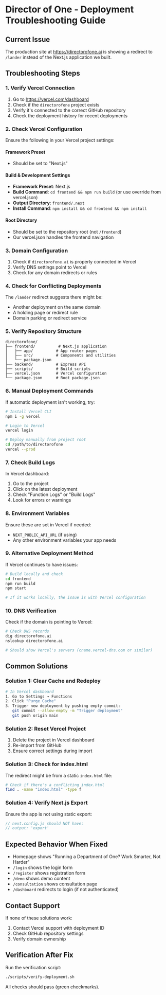 # Director of One - Deployment Troubleshooting Guide

## Current Issue
The production site at https://directorofone.ai is showing a redirect to `/lander` instead of the Next.js application we built.

## Troubleshooting Steps

### 1. Verify Vercel Connection
1. Go to https://vercel.com/dashboard
2. Check if the `directorofone` project exists
3. Verify it's connected to the correct GitHub repository
4. Check the deployment history for recent deployments

### 2. Check Vercel Configuration
Ensure the following in your Vercel project settings:

#### Framework Preset
- Should be set to "Next.js"

#### Build & Development Settings
- **Framework Preset**: Next.js
- **Build Command**: `cd frontend && npm run build` (or use override from vercel.json)
- **Output Directory**: `frontend/.next`
- **Install Command**: `npm install && cd frontend && npm install`

#### Root Directory
- Should be set to the repository root (not `/frontend`)
- Our vercel.json handles the frontend navigation

### 3. Domain Configuration
1. Check if `directorofone.ai` is properly connected in Vercel
2. Verify DNS settings point to Vercel
3. Check for any domain redirects or rules

### 4. Check for Conflicting Deployments
The `/lander` redirect suggests there might be:
- Another deployment on the same domain
- A holding page or redirect rule
- Domain parking or redirect service

### 5. Verify Repository Structure
```
directorofone/
├── frontend/          # Next.js application
│   ├── app/          # App router pages
│   ├── src/          # Components and utilities
│   └── package.json
├── backend/          # Express API
├── scripts/          # Build scripts
├── vercel.json       # Vercel configuration
└── package.json      # Root package.json
```

### 6. Manual Deployment Commands
If automatic deployment isn't working, try:

```bash
# Install Vercel CLI
npm i -g vercel

# Login to Vercel
vercel login

# Deploy manually from project root
cd /path/to/directorofone
vercel --prod
```

### 7. Check Build Logs
In Vercel dashboard:
1. Go to the project
2. Click on the latest deployment
3. Check "Function Logs" or "Build Logs"
4. Look for errors or warnings

### 8. Environment Variables
Ensure these are set in Vercel if needed:
- `NEXT_PUBLIC_API_URL` (if using)
- Any other environment variables your app needs

### 9. Alternative Deployment Method
If Vercel continues to have issues:

```bash
# Build locally and check
cd frontend
npm run build
npm start

# If it works locally, the issue is with Vercel configuration
```

### 10. DNS Verification
Check if the domain is pointing to Vercel:
```bash
# Check DNS records
dig directorofone.ai
nslookup directorofone.ai

# Should show Vercel's servers (cname.vercel-dns.com or similar)
```

## Common Solutions

### Solution 1: Clear Cache and Redeploy
```bash
# In Vercel dashboard
1. Go to Settings → Functions
2. Click "Purge Cache"
3. Trigger new deployment by pushing empty commit:
   git commit --allow-empty -m "Trigger deployment"
   git push origin main
```

### Solution 2: Reset Vercel Project
1. Delete the project in Vercel dashboard
2. Re-import from GitHub
3. Ensure correct settings during import

### Solution 3: Check for index.html
The redirect might be from a static `index.html` file:
```bash
# Check if there's a conflicting index.html
find . -name "index.html" -type f
```

### Solution 4: Verify Next.js Export
Ensure the app is not using static export:
```javascript
// next.config.js should NOT have:
// output: 'export'
```

## Expected Behavior When Fixed
- Homepage shows "Running a Department of One? Work Smarter, Not Harder"
- `/login` shows the login form
- `/register` shows registration form
- `/demo` shows demo content
- `/consultation` shows consultation page
- `/dashboard` redirects to login (if not authenticated)

## Contact Support
If none of these solutions work:
1. Contact Vercel support with deployment ID
2. Check GitHub repository settings
3. Verify domain ownership

## Verification After Fix
Run the verification script:
```bash
./scripts/verify-deployment.sh
```

All checks should pass (green checkmarks).